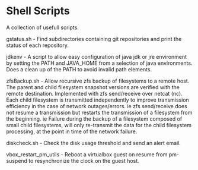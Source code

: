 Shell Scripts
=============

A collection of usefull scripts.

gstatus.sh - Find subdirectories containing git repositories and print the
    status of each repository.

jdkenv - A script to allow easy configuration of java jdk or jre environment by
    setting the PATH and JAVA_HOME from a selection of java environments. Does
    a clean up of the PATH to avoid invalid path elements. 

zfsBackup.sh - Allow recursive zfs backup of filesystems to a remote host. The 
    parent and child filesystem snapshot versions are verified with the remote
    destination. Implemented with zfs send/receive over netcat (nc). 
    Each child filesystem is transmitted independently to improve transmission
    efficiency in the case of network outages/errors. ie zfs send/receive does 
    not resume a transmission but restarts the transmission of a filesystem
    from the beginning. ie Failure during the backup of a filesystem composed of
    small child filesystems, will only re-transmit the data for the child
    filesystem processing, at the point in time of the network failure.

diskcheck.sh - Check the disk usage threshold and send an alert email.    

vbox_restart_pm_utils - Reboot a virtualbox guest on resume from pm-suspend to 
    resynchronize the clock on the guest host.
